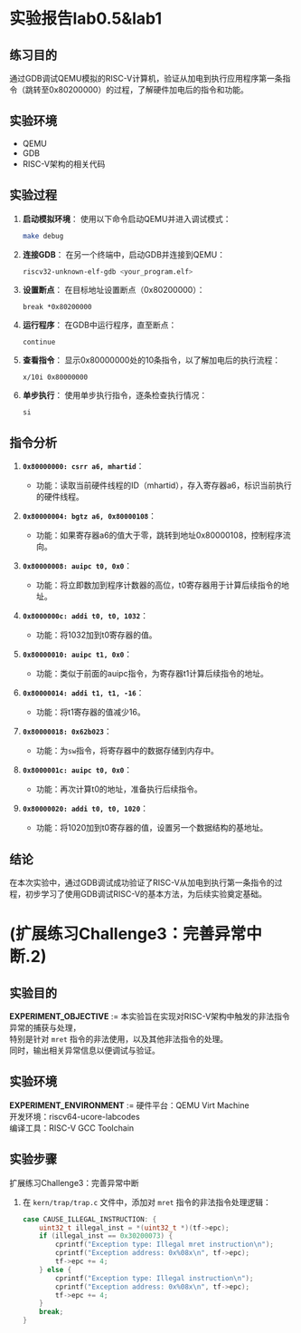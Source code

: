 # 实验报告lab0.5&lab1

## 练习目的
通过GDB调试QEMU模拟的RISC-V计算机，验证从加电到执行应用程序第一条指令（跳转至0x80200000）的过程，了解硬件加电后的指令和功能。

## 实验环境
- QEMU
- GDB
- RISC-V架构的相关代码

## 实验过程

1. **启动模拟环境**：
   使用以下命令启动QEMU并进入调试模式：
   ```bash
   make debug
   ```
2. **连接GDB**：
   在另一个终端中，启动GDB并连接到QEMU：
   ```bash
   riscv32-unknown-elf-gdb <your_program.elf>
   ```

3. **设置断点**：
   在目标地址设置断点（0x80200000）：
   ```gdb
   break *0x80200000
   ```
4. **运行程序**：
   在GDB中运行程序，直至断点：
   ```gdb
   continue
   ```

5. **查看指令**：
   显示0x80000000处的10条指令，以了解加电后的执行流程：
   ```gdb
   x/10i 0x80000000
   ```

6. **单步执行**：
   使用单步执行指令，逐条检查执行情况：
   ```gdb
   si
   ```




## 指令分析




1. **`0x80000000: csrr a6, mhartid`**：
   - 功能：读取当前硬件线程的ID（mhartid），存入寄存器a6，标识当前执行的硬件线程。

2. **`0x80000004: bgtz a6, 0x80000108`**：
   - 功能：如果寄存器a6的值大于零，跳转到地址0x80000108，控制程序流向。

3. **`0x80000008: auipc t0, 0x0`**：
   - 功能：将立即数加到程序计数器的高位，t0寄存器用于计算后续指令的地址。

4. **`0x8000000c: addi t0, t0, 1032`**：
   - 功能：将1032加到t0寄存器的值。

5. **`0x80000010: auipc t1, 0x0`**：
   - 功能：类似于前面的auipc指令，为寄存器t1计算后续指令的地址。

6. **`0x80000014: addi t1, t1, -16`**：
   - 功能：将t1寄存器的值减少16。

7. **`0x80000018: 0x62b023`**：
   - 功能：为`sw`指令，将寄存器中的数据存储到内存中。

8. **`0x8000001c: auipc t0, 0x0`**：
   - 功能：再次计算t0的地址，准备执行后续指令。

9. **`0x80000020: addi t0, t0, 1020`**：
   - 功能：将1020加到t0寄存器的值，设置另一个数据结构的基地址。



## 结论
在本次实验中，通过GDB调试成功验证了RISC-V从加电到执行第一条指令的过程，初步学习了使用GDB调试RISC-V的基本方法，为后续实验奠定基础。











# (扩展练习Challenge3：完善异常中断.2)
## 实验目的
**EXPERIMENT_OBJECTIVE** := 本实验旨在实现对RISC-V架构中触发的非法指令异常的捕获与处理，  
特别是针对 `mret` 指令的非法使用，以及其他非法指令的处理。  
同时，输出相关异常信息以便调试与验证。

## 实验环境
**EXPERIMENT_ENVIRONMENT** := 硬件平台：QEMU Virt Machine  
开发环境：riscv64-ucore-labcodes  
编译工具：RISC-V GCC Toolchain

## 实验步骤
扩展练习Challenge3：完善异常中断
1. 在 `kern/trap/trap.c` 文件中，添加对 `mret` 指令的非法指令处理逻辑：  
   ```c
   case CAUSE_ILLEGAL_INSTRUCTION: {
       uint32_t illegal_inst = *(uint32_t *)(tf->epc);
       if (illegal_inst == 0x30200073) {
           cprintf("Exception type: Illegal mret instruction\n");
           cprintf("Exception address: 0x%08x\n", tf->epc);
           tf->epc += 4;
       } else {
           cprintf("Exception type: Illegal instruction\n");
           cprintf("Exception address: 0x%08x\n", tf->epc);
           tf->epc += 4;
       }
       break;
   }
   ```


